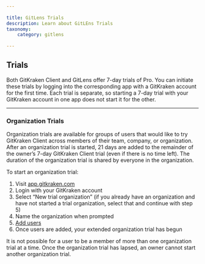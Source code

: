 ```yaml
--- 
 
title: GitLens Trials 
description: Learn about GitLEns Trials 
taxonomy: 
    category: gitlens
     
--- 
```

 
## Trials 
Both GitKraken Client and GitLens offer 7-day trials of Pro. You can initiate these trials by logging into the corresponding app with a GitKraken account for the first time. Each trial is separate, so starting a 7-day trial with your GitKraken account in one app does not start it for the other. 
 
*** 
 
### Organization Trials 
Organization trials are available for groups of users that would like to try GitKraken Client across members of their team, company, or organization. After an organization trial is started, 21 days are added to the remainder of the owner’s 7-day GitKraken Client trial (even if there is no time left). The duration of the organization trial is shared by everyone in the organization. 
 
To start an organization trial: 
 
1. Visit [app.gitkraken.com](https://app.gitkraken.com/) 
2. Login with your GitKraken account 
3. Select “New trial organization” (if you already have an organization and have not started a trial organization, select that and continue with step 5) 
4. Name the organization when prompted 
5. [Add users](/gitkraken-client/gitkraken-organization/#add-users) 
6. Once users are added, your extended organization trial has begun 
 
<div class='callout callout--basic'> 
   	<p>It is not possible for a user to be a member of more than one organization trial at a time. Once the organization trial has lapsed, an owner cannot start another organization trial.</p> 
</div> 